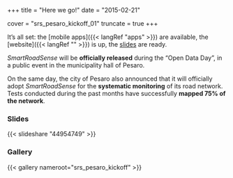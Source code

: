 +++
title = "Here we go!"
date = "2015-02-21"

cover = "srs_pesaro_kickoff_01"
truncate = true
+++

It’s all set: the [mobile apps]({{< langRef "apps" >}}) are available, the [website]({{< langRef "" >}}) is up, the [slides](http://www.slideshare.net/alessandrobogliolo/srs-44954749) are ready.

*SmartRoadSense* will be **officially released** during the “Open Data Day”, in a public event in the municipality hall of Pesaro.

On the same day, the city of Pesaro also announced that it will officially adopt *SmartRoadSense* for the **systematic monitoring** of its road network.
Tests conducted during the past months have successfully **mapped 75% of the network**.

<!--more-->

### Slides

{{< slideshare "44954749" >}}

### Gallery

{{< gallery nameroot="srs_pesaro_kickoff" >}}
